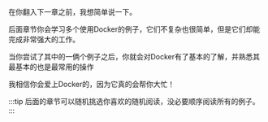 在你翻入下一章之前，我想简单说一下。

后面章节你会学习多个使用Docker的例子，它们不复杂也很简单，但是它们却能完成非常强大的工作。

当你尝试了其中的一俩个例子之后，你就会对Docker有了基本的了解，并熟悉其最基本的也是最常用的操作

我相信你会爱上Docker的，因为它真的会帮你大忙！

:::tip
后面的章节可以随机挑选你喜欢的随机阅读，没必要顺序阅读所有的例子。
:::

<v-comment/>

